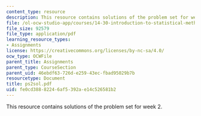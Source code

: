 ```yaml
---
content_type: resource
description: This resource contains solutions of the problem set for week 2.
file: /ol-ocw-studio-app/courses/14-30-introduction-to-statistical-method-in-economics-spring-2006/fe0cd38882246af5392ae14c526581b2_ps2sol.pdf
file_size: 92579
file_type: application/pdf
learning_resource_types:
- Assignments
license: https://creativecommons.org/licenses/by-nc-sa/4.0/
ocw_type: OCWFile
parent_title: Assignments
parent_type: CourseSection
parent_uid: 46ebdf63-726d-e259-43ec-fbad95029b7b
resourcetype: Document
title: ps2sol.pdf
uid: fe0cd388-8224-6af5-392a-e14c526581b2
---
```

This resource contains solutions of the problem set for week 2.